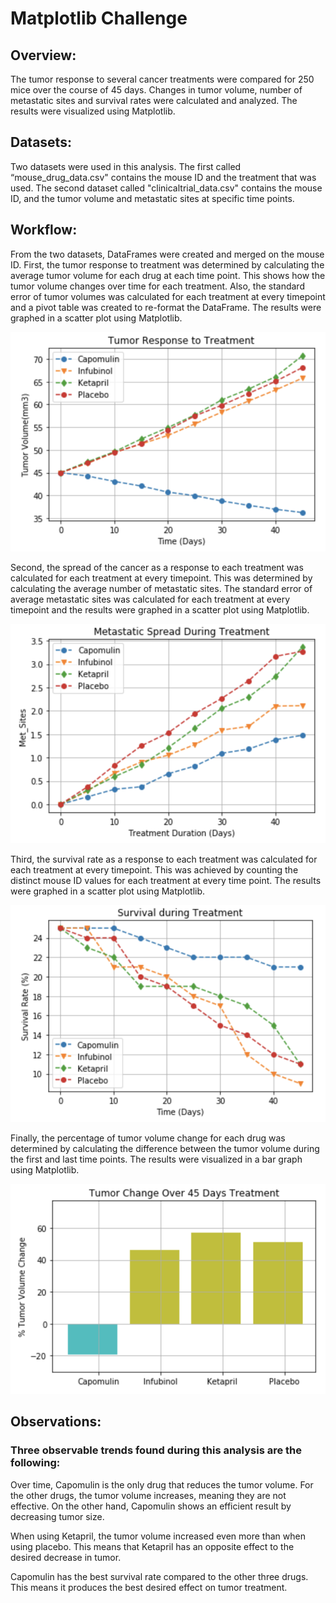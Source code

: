# Matplotlib Challenge
## Overview:
The tumor response to several cancer treatments were compared for 250 mice over the course of 45 days. Changes in tumor volume, number of metastatic sites and survival rates were calculated and analyzed. The results were visualized using Matplotlib.

## Datasets:
Two datasets were used in this analysis. The first called “mouse_drug_data.csv" contains the mouse ID and the treatment that was used. The second dataset called "clinicaltrial_data.csv" contains the mouse ID, and the tumor volume and metastatic sites at specific time points. 

## Workflow:
From the two datasets, DataFrames were created and merged on the mouse ID. First, the tumor response to treatment was determined by calculating the average tumor volume for each drug at each time point. This shows how the tumor volume changes over time for each treatment. Also, the standard error of tumor volumes was calculated for each treatment at every timepoint and a pivot table was created to re-format the DataFrame. The results were graphed in a scatter plot using Matplotlib. 

![Image description](images/TumorResponse.png)

Second, the spread of the cancer as a response to each treatment was calculated for each treatment at every timepoint. This was determined by calculating the average number of metastatic sites. The standard error of average metastatic sites was calculated for each treatment at every timepoint and the results were graphed in a scatter plot using Matplotlib.

![Image description](images/MetastaticSpread.png)

Third, the survival rate as a response to each treatment was calculated for each treatment at every timepoint. This was achieved by counting the distinct mouse ID values for each treatment at every time point. The results were graphed in a scatter plot using Matplotlib.

![Image description](images/SurvivalRate.png)

Finally, the percentage of tumor volume change for each drug was determined by calculating the difference between the tumor volume during the first and last time points. The results were visualized in a bar graph using Matplotlib. 

![Image description](images/BarGraph.png)

## Observations:
### Three observable trends found during this analysis are the following:
Over time, Capomulin is the only drug that reduces the tumor volume. For the other drugs, the tumor volume increases, meaning they are not effective. On the other hand, Capomulin shows an efficient result by decreasing tumor size. 
    
When using Ketapril, the tumor volume increased even more than when using placebo. This means that Ketapril has an opposite effect to the desired decrease in tumor. 
    
Capomulin has the best survival rate compared to the other three drugs. This means it produces the best desired effect on tumor treatment.


